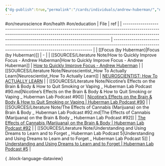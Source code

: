 ```yaml
---
{"dg-publish":true,"permalink":"/cards/individuals/andrew-huberman/","noteIcon":"1","created":"2023-02-01T18:05:58.167+01:00","updated":"2023-05-05T11:34:10.254+02:00"}
---
```


#on/neuroscience #on/health #on/education 
| File                                                                                                                                                                                                                                | ref                                                                                                                                               |
| ----------------------------------------------------------------------------------------------------------------------------------------------------------------------------------------------------------------------------------- | ------------------------------------------------------------------------------------------------------------------------------------------------- |
| [[Focus (by Huberman)\|Focus (by Huberman)]]                                                                                                                                                                                     | \-                                                                                                                                                |
| [[SOURCES/Literature Note/How to Quickly Improve Focus - Andrew Huberman\|How to Quickly Improve Focus - Andrew Huberman]]                                                                                                       | [How to Quickly Improve Focus - Andrew Huberman](https://www.youtube.com/watch?v=_Y-7liNT1Ok)                                                     |
| [[SOURCES/Literature Note/Neuroscientist_How To Actually Learn\|Neuroscientist_How To Actually Learn]]                                                                                                                           | [NEUROSCIENTIST: How To ACTUALLY LEARN](https://www.youtube.com/watch?v=sW0iNSrmcDQ)                                                              |
| [[SOURCES/Literature Note/Nicotine’s Effects on the Brain & Body & How to Quit Smoking or Vaping _ Huberman Lab Podcast #90.md\|Nicotine’s Effects on the Brain & Body & How to Quit Smoking or Vaping _ Huberman Lab Podcast #90]] | [Nicotine’s Effects on the Brain & Body & How to Quit Smoking or Vaping \| Huberman Lab Podcast #90](https://www.youtube.com/watch?v=uXs-zPc63kM) |
| [[SOURCES/Literature Note/The Effects of Cannabis (Marijuana) on the Brain & Body _ Huberman Lab Podcast #92.md\|The Effects of Cannabis (Marijuana) on the Brain & Body _ Huberman Lab Podcast #92]]                               | [The Effects of Cannabis (Marijuana) on the Brain & Body \| Huberman Lab Podcast #92](https://www.youtube.com/watch?v=gXvuJu1kt48)                |
| [[SOURCES/Literature Note/Understanding and Using Dreams to Learn and to Forget _ Huberman Lab Podcast 5\|Understanding and Using Dreams to Learn and to Forget _ Huberman Lab Podcast 5]]                                       | [Understanding and Using Dreams to Learn and to Forget \| Huberman Lab Podcast #5](https://www.youtube.com/watch?v=FFwA0QFmpQ4)                   |

{ .block-language-dataview}


